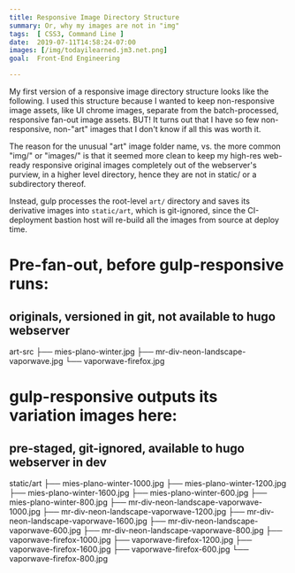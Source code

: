 ```yaml
---
title: Responsive Image Directory Structure
summary: Or, why my images are not in "img"
tags:  [ CSS3, Command Line ]
date:  2019-07-11T14:58:24-07:00
images: [/img/todayilearned.jm3.net.png]
goal:  Front-End Engineering

---
```


My first version of a responsive image directory structure looks like
the following. I used this structure because I wanted to keep
non-responsive image assets, like UI chrome images, separate from the
batch-processed, responsive fan-out image assets. BUT! It turns out that
I have so few non-responsive, non-"art" images that I don't know if all
this was worth it.

The reason for the unusual "art" image folder name, vs. the more common
"img/" or "images/" is that it seemed more clean to keep my high-res
web-ready responsive original images completely out of the webserver's
purview, in a higher level directory, hence they are not in static/ or a
subdirectory thereof.

Instead, gulp processes the root-level `art/` directory and saves its
derivative images into `static/art`, which is git-ignored, since the
CI-deployment bastion host will re-build all the images from source at
deploy time.

# Pre-fan-out, before gulp-responsive runs:

## originals, versioned in git, not available to hugo webserver
art-src
├── mies-plano-winter.jpg
├── mr-div-neon-landscape-vaporwave.jpg
└── vaporwave-firefox.jpg

# gulp-responsive outputs its variation images here:

## pre-staged, git-ignored, available to hugo webserver in dev
static/art
├── mies-plano-winter-1000.jpg
├── mies-plano-winter-1200.jpg
├── mies-plano-winter-1600.jpg
├── mies-plano-winter-600.jpg
├── mies-plano-winter-800.jpg
├── mr-div-neon-landscape-vaporwave-1000.jpg
├── mr-div-neon-landscape-vaporwave-1200.jpg
├── mr-div-neon-landscape-vaporwave-1600.jpg
├── mr-div-neon-landscape-vaporwave-600.jpg
├── mr-div-neon-landscape-vaporwave-800.jpg
├── vaporwave-firefox-1000.jpg
├── vaporwave-firefox-1200.jpg
├── vaporwave-firefox-1600.jpg
├── vaporwave-firefox-600.jpg
└── vaporwave-firefox-800.jpg

